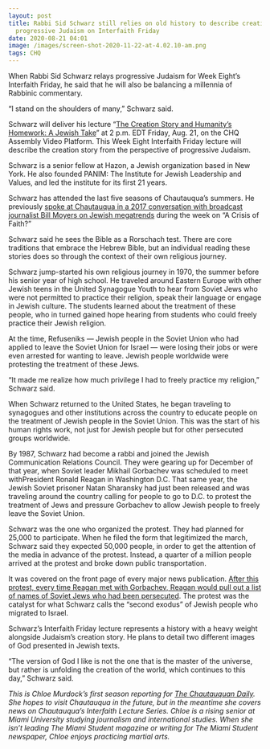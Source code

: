 ```yaml
---
layout: post
title: Rabbi Sid Schwarz still relies on old history to describe creation within
  progressive Judaism on Interfaith Friday
date: 2020-08-21 04:01
image: /images/screen-shot-2020-11-22-at-4.02.10-am.png
tags: CHQ
---
```

When Rabbi Sid Schwarz relays progressive Judaism for Week Eight’s Interfaith Friday, he said that he will also be balancing a millennia of Rabbinic commentary.

“I stand on the shoulders of many,” Schwarz said.

Schwarz will deliver his lecture “[The Creation Story and Humanity’s Homework: A Jewish Take](https://assembly.chq.org/reframing-the-constitution/videos/interfaith-friday-rabbi-sid-schwarz-2020)” at 2 p.m. EDT Friday, Aug. 21, on the CHQ Assembly Video Platform. This Week Eight Interfaith Friday lecture will describe the creation story from the perspective of progressive Judaism.

Schwarz is a senior fellow at Hazon, a Jewish organization based in New York. He also founded PANIM: The Institute for Jewish Leadership and Values, and led the institute for its first 21 years.

Schwarz has attended the last five seasons of Chautauqua’s summers. He previously [spoke at Chautauqua in a 2017 conversation with broadcast journalist Bill Moyers on Jewish megatrends](https://chqdaily.com/2017/07/rabbi-schwarz-encourages-audience-talk-millennial-community-formation/) during the week on “A Crisis of Faith?”

Schwarz said he sees the Bible as a Rorschach test. There are core traditions that embrace the Hebrew Bible, but an individual reading these stories does so through the context of their own religious journey.

Schwarz jump-started his own religious journey in 1970, the summer before his senior year of high school. He traveled around Eastern Europe with other Jewish teens in the United Synagogue Youth to hear from Soviet Jews who were not permitted to practice their religion, speak their language or engage in Jewish culture. The students learned about the treatment of these people, who in turned gained hope hearing from students who could freely practice their Jewish religion.

At the time, Refuseniks — Jewish people in the Soviet Union who had applied to leave the Soviet Union for Israel — were losing their jobs or were even arrested for wanting to leave. Jewish people worldwide were protesting the treatment of these Jews.

“It made me realize how much privilege I had to freely practice my religion,” Schwarz said.

When Schwarz returned to the United States, he began traveling to synagogues and other institutions across the country to educate people on the treatment of Jewish people in the Soviet Union. This was the start of his human rights work, not just for Jewish people but for other persecuted groups worldwide.

By 1987, Schwarz had become a rabbi and joined the Jewish Communication Relations Council. They were gearing up for December of that year, when Soviet leader Mikhail Gorbachev was scheduled to meet withPresident Ronald Reagan in Washington D.C. That same year, the Jewish Soviet prisoner Natan Sharansky had just been released and was traveling around the country calling for people to go to D.C. to protest the treatment of Jews and pressure Gorbachev to allow Jewish people to freely leave the Soviet Union.

Schwarz was the one who organized the protest. They had planned for 25,000 to participate. When he filed the form that legitimized the march, Schwarz said they expected 50,000 people, in order to get the attention of the media in advance of the protest. Instead, a quarter of a million people arrived at the protest and broke down public transportation.

It was covered on the front page of every major news publication. [After this protest, every time Reagan met with Gorbachev, Reagan would pull out a list of names of Soviet Jews who had been persecuted](https://www.npr.org/templates/story/story.php?storyId=130936993). The protest was the catalyst for what Schwarz calls the “second exodus” of Jewish people who migrated to Israel.

Schwarz’s Interfaith Friday lecture represents a history with a heavy weight alongside Judaism’s creation story. He plans to detail two different images of God presented in Jewish texts.

“The version of God I like is not the one that is the master of the universe, but rather is unfolding the creation of the world, which continues to this day,” Schwarz said.

*This is Chloe Murdock’s first season reporting for [The Chautauquan Daily](https://chqdaily.com/2020/08/rabbi-sid-schwarz-still-relies-on-old-history-to-describe-creation-within-progressive-judaism-on-interfaith-friday/). She hopes to visit Chautauqua in the future, but in the meantime she covers news on Chautauqua’s Interfaith Lecture Series. Chloe is a rising senior at Miami University studying journalism and international studies. When she isn’t leading The Miami Student magazine or writing for The Miami Student newspaper, Chloe enjoys practicing martial arts.*
